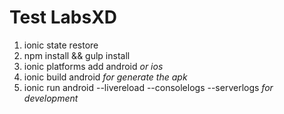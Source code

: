 # Test LabsXD
 1. ionic state restore
 2. npm install && gulp install
 3. ionic platforms add android  *or ios*
 4. ionic build android *for generate the apk*
 5. ionic run android --livereload --consolelogs --serverlogs *for development*
